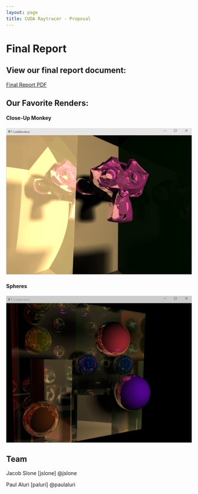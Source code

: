 ```yaml
---
layout: page
title: CUDA Raytracer - Proposal
---
```


# Final Report
## View our final report document:
<a href="docs/report.pdf">Final Report PDF</a>

## Our Favorite Renders:

#### Close-Up Monkey
![Close-Up Monkey](images/monkey.PNG "Close-Up Monkey")

#### Spheres
![Spheres](images/spheres.PNG "Spheres")

## Team
Jacob Slone [jslone] @jslone

Paul Aluri [paluri] @paulaluri
